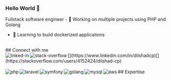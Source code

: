 ### Hello World 👋
Fullstack software engineer - 🔭 Working on multiple projects using PHP and Golang
- 🌱 Learning to build dockerized applications
<br>
## Connect with me
<br>[<img align="left" alt="linked-in" src="https://img.shields.io/badge/linkedin-%230077B5.svg?&style=for-the-badge&logo=linkedin&logoColor=white" />](https://www.linkedin.com/in/dilshadcp)[<img align="left" alt="stack-overflow" src="https://img.shields.io/badge/stack%20overflow-FE7A16?logo=stack-overflow&logoColor=white&style=for-the-badge" />](https://stackoverflow.com/users/4152424/dilshad-cp)<br>
<br>
## Expertise
<img align="left" alt="php" src="https://img.shields.io/badge/go%20-%2320232a.svg?&style=for-the-badge&logo=go&logoColor=%2361DAFB" />
<img align="left" alt="laravel" src="https://img.shields.io/badge/laravel-%23f52d20.svg?&style=for-the-badge&logo=laravel&logoColor=white" />
<img align="left" alt="symfony" src="https://img.shields.io/badge/symfony-black.svg?&style=for-the-badge&logo=symfony&logoColor=white" />
<img align="left" alt="golang" src="https://img.shields.io/badge/go-%233bacd7.svg?&style=for-the-badge&logo=go&logoColor=white" />
<img align="left" alt="mysql" src="https://img.shields.io/badge/mysql-%23316192.svg?&style=for-the-badge&logo=mysql&logoColor=white" />
<img align="left" alt="aws" src="https://img.shields.io/badge/Amazon%20AWS-%23232F3E?logo=amazon-aws&logoColor=white&style=for-the-badge" />
<br>

<!--
**dilshad-cp/dilshad-cp** is a ✨ _special_ ✨ repository because its `README.md` (this file) appears on your GitHub profile.

Here are some ideas to get you started:

- 🔭 I’m currently working on ...
- 🌱 I’m currently learning ...
- 👯 I’m looking to collaborate on ...
- 🤔 I’m looking for help with ...
- 💬 Ask me about ...
- 📫 How to reach me: ...
- 😄 Pronouns: ...
- ⚡ Fun fact: ...
-->
